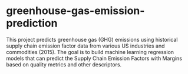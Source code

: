 # greenhouse-gas-emission-prediction
This project predicts greenhouse gas (GHG) emissions using historical supply chain emission factor data from various US industries and commodities (2015). The goal is to build machine learning regression models that can predict the Supply Chain Emission Factors with Margins based on quality metrics and other descriptors.
